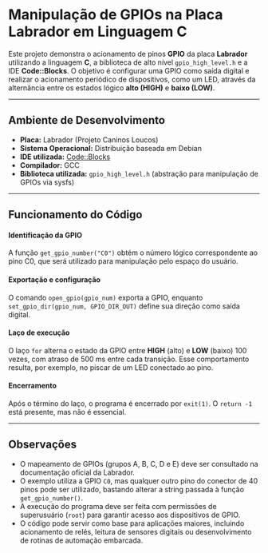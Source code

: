 # Manipulação de GPIOs na Placa Labrador em Linguagem C

Este projeto demonstra o acionamento de pinos **GPIO** da placa **Labrador** utilizando a linguagem **C**, a biblioteca de alto nível `gpio_high_level.h` e a IDE **Code::Blocks**.
O objetivo é configurar uma GPIO como saída digital e realizar o acionamento periódico de dispositivos, como um LED, através da alternância entre os estados lógico **alto (HIGH)** e **baixo (LOW)**.

---

## Ambiente de Desenvolvimento

- **Placa:** Labrador (Projeto Caninos Loucos)
- **Sistema Operacional:** Distribuição baseada em Debian
- **IDE utilizada:** [Code::Blocks](http://www.codeblocks.org/)
- **Compilador:** GCC
- **Biblioteca utilizada:** `gpio_high_level.h` (abstração para manipulação de GPIOs via sysfs)

---

## Funcionamento do Código

#### Identificação da GPIO
A função `get_gpio_number("C0")` obtém o número lógico correspondente ao pino C0, que será utilizado para manipulação pelo espaço do usuário.

#### Exportação e configuração
O comando `open_gpio(gpio_num)` exporta a GPIO, enquanto `set_gpio_dir(gpio_num, GPIO_DIR_OUT)` define sua direção como saída digital.

#### Laço de execução
O laço `for` alterna o estado da GPIO entre **HIGH** (alto) e **LOW** (baixo) 100 vezes, com atraso de 500 ms entre cada transição. Esse comportamento resulta, por exemplo, no piscar de um LED conectado ao pino.

#### Encerramento
Após o término do laço, o programa é encerrado por `exit(1)`. O `return -1` está presente, mas não é essencial.

---

## Observações

- O mapeamento de GPIOs (grupos A, B, C, D e E) deve ser consultado na documentação oficial da Labrador.
- O exemplo utiliza a GPIO `C0`, mas qualquer outro pino do conector de 40 pinos pode ser utilizado, bastando alterar a string passada à função `get_gpio_number()`.
- A execução do programa deve ser feita com permissões de superusuário (`root`) para garantir acesso aos dispositivos de GPIO.
- O código pode servir como base para aplicações maiores, incluindo acionamento de relés, leitura de sensores digitais ou desenvolvimento de rotinas de automação embarcada.
